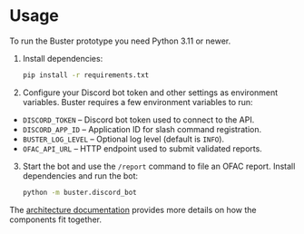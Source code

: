 # Usage
To run the Buster prototype you need Python 3.11 or newer.

1. Install dependencies:
   ```bash
   pip install -r requirements.txt
   ```
2. Configure your Discord bot token and other settings as environment variables.
Buster requires a few environment variables to run:

- `DISCORD_TOKEN` – Discord bot token used to connect to the API.
- `DISCORD_APP_ID` – Application ID for slash command registration.
- `BUSTER_LOG_LEVEL` – Optional log level (default is `INFO`).
- `OFAC_API_URL` – HTTP endpoint used to submit validated reports.

3. Start the bot and use the `/report` command to file an OFAC report.
Install dependencies and run the bot:

    ```bash
    python -m buster.discord_bot
    ```

The [architecture documentation](architecture.md) provides more details on how the components fit together.
